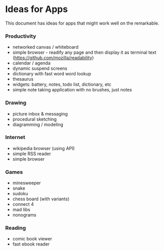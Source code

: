 # Ideas for Apps

This document has ideas for apps that might work well on the remarkable. 

### Productivity

* networked canvas / whiteboard
* simple browser - readify any page and then display it as terminal text (https://github.com/mozilla/readability)
* calendar / agenda
* dynamic suspend screens
* dictionary with fast word word lookup
* thesaurus
* widgets: battery, notes, todo list, dictionary, etc
* simple note taking application with no brushes, just notes

### Drawing

* picture inbox & messaging
* procedural sketching
* diagramming / modeling

### Internet

* wikipedia browser (using API)
* simple RSS reader
* simple browser


### Games

* minesweeper
* snake
* sudoku
* chess board (with variants)
* connect 4
* mad libs
* nonograms

### Reading

* comic book viewer
* fast ebook reader
